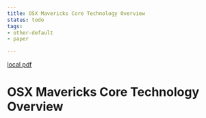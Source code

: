 ```yaml
---
title: OSX Mavericks Core Technology Overview
status: todo
tags:
- other-default
- paper

---
```


[local pdf](../../../pdfs/OSX_Mavericks_Core_Technology_Overview.pdf)

# OSX Mavericks Core Technology Overview
